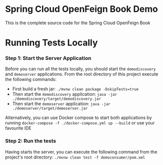 # Spring Cloud OpenFeign Book Demo

This is the complete source code for the Spring Cloud OpenFeign Book

# Running Tests Locally

### Step 1: Start the Server Application

Before you can run all the tests locally, you should start the `demodiscovery` and `demoserver` applications. 
From the root directory of this project execute the following commands:

- First build a fresh jar: `./mvnw clean package -DskipTests=true`
- Then start the `demodiscovery` application: `java -jar ./demodiscovery/target/demodiscovery.jar`
- Then start the `demoserver` application: `java -jar ./demoserver/target/demoserver.jar`

Alternatively, you can use Docker compose to start both applications by running `docker-compose -f ./docker-compose.yml up --build` or use your favourite IDE 

### Step 2: Run the tests

Having starts the server, you can execute the following command from the project's root directory:
`./mvnw clean test -f democonsumer/pom.xml`